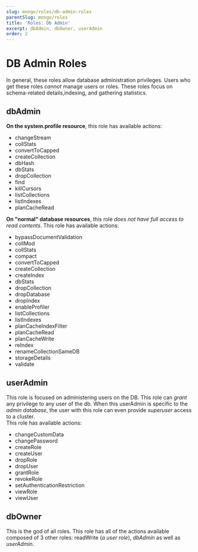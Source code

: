 ```yaml
---
slug: mongo/roles/db-admin-roles
parentSlug: mongo/roles
title: 'Roles: Db Admin'
excerpt: dbAdmin, dbOwner, userAdmin
order: 2
---
```


# DB Admin Roles

In general, these roles allow database administration privileges. Users who get these roles _cannot_ manage users or roles. These roles focus on schema-related details,indexing, and gathering statistics.

## dbAdmin

**On the system.profile resource**, this role has available actions:

- changeStream
- collStats
- convertToCapped
- createCollection
- dbHash
- dbStats
- dropCollection
- find
- killCursors
- listCollections
- listIndexes
- planCacheRead

**On "normal" database resources**, this role _does not have full access to read contents_. This role has available actions:

- bypassDocumentValidation
- collMod
- collStats
- compact
- convertToCapped
- createCollection
- createIndex
- dbStats
- dropCollection
- dropDatabase
- dropIndex
- enableProfiler
- listCollections
- listIndexes
- planCacheIndexFilter
- planCacheRead
- planCacheWrite
- reIndex
- renameCollectionSameDB
- storageDetails
- validate

## userAdmin

This role is focused on administering users on the DB. This role can _grant_ any privilege to any user of the db. When this userAdmin is specific to the _admin database_, the user with this role can even provide _superuser_ access to a cluster.  
This role has available actions:

- changeCustomData
- changePassword
- createRole
- createUser
- dropRole
- dropUser
- grantRole
- revokeRole
- setAuthenticationRestriction
- viewRole
- viewUser

## dbOwner

This is the god of all roles. This role has all of the actions available composed of 3 other roles: readWrite (_a user role_), _dbAdmin_ as well as _userAdmin_.
